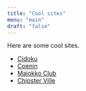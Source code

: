 ```yaml
---
title: "Cool sites"
menu: "main"
draft: "false"
---
```


Here are some cool sites.
- [Cidoku](https://cidoku.net/)
- [Coenin](https://www.coenin.co.uk/)
- [Majokko Club](http://www.majokkoclub.com/)
- [Chipster Ville](http://www.chipster.mistral.co.uk/)